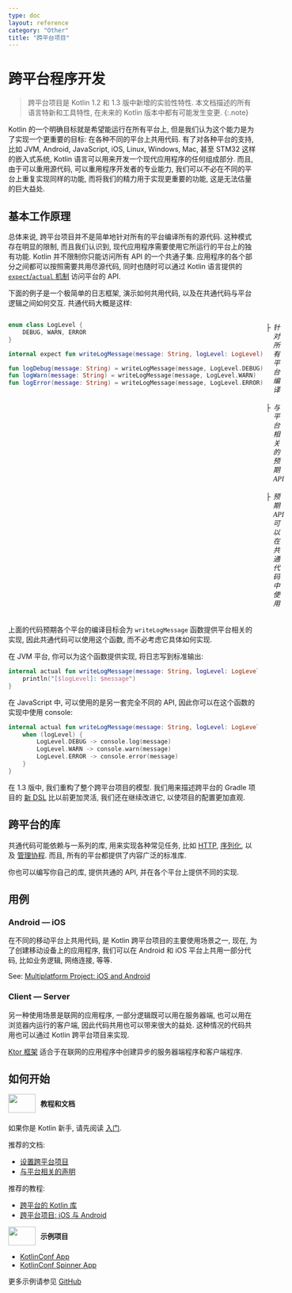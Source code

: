 ```yaml
---
type: doc
layout: reference
category: "Other"
title: "跨平台项目"
---
```


# 跨平台程序开发

> 跨平台项目是 Kotlin 1.2 和 1.3 版中新增的实验性特性. 本文档描述的所有语言特新和工具特性, 在未来的 Kotlin 版本中都有可能发生变更.
{:.note}

Kotlin 的一个明确目标就是希望能运行在所有平台上, 但是我们认为这个能力是为了实现一个更重要的目标: 在各种不同的平台上共用代码.
有了对各种平台的支持, 比如 JVM, Android, JavaScript, iOS, Linux, Windows, Mac, 甚至 STM32 这样的嵌入式系统, Kotlin 语言可以用来开发一个现代应用程序的任何组成部分.
而且, 由于可以重用源代码, 可以重用程序开发者的专业能力, 我们可以不必在不同的平台上重复实现同样的功能, 而将我们的精力用于实现更重要的功能, 这是无法估量的巨大益处.

## 基本工作原理

总体来说, 跨平台项目并不是简单地针对所有的平台编译所有的源代码.
这种模式存在明显的限制, 而且我们认识到, 现代应用程序需要使用它所运行的平台上的独有功能.
Kotlin 并不限制你只能访问所有 API 的一个共通子集.
应用程序的各个部分之间都可以按照需要共用尽源代码, 同时也随时可以通过 Kotlin 语言提供的 [`expect`/`actual` 机制](platform-specific-declarations.html) 访问平台的 API.

下面的例子是一个极简单的日志框架, 演示如何共用代码, 以及在共通代码与平台逻辑之间如何交互.
共通代码大概是这样:

<div style="display:flex">
<div class="sample" markdown="1" theme="idea" data-highlight-only>

```kotlin
enum class LogLevel {
    DEBUG, WARN, ERROR
}

internal expect fun writeLogMessage(message: String, logLevel: LogLevel)

fun logDebug(message: String) = writeLogMessage(message, LogLevel.DEBUG)
fun logWarn(message: String) = writeLogMessage(message, LogLevel.WARN)
fun logError(message: String) = writeLogMessage(message, LogLevel.ERROR)
```

</div>
<div style="margin-left: 5px;white-space: pre-line; line-height: 18px; font-family: Tahoma;">
    <div style="display:flex">├<i style="margin-left:5px">针对所有平台编译</i></div>
    <div style="display:flex">├<i style="margin-left:5px">与平台相关的预期 API</i></div>
    <div style="display:flex">├<i style="margin-left:5px">预期 API 可以在共通代码中使用</i></div>
</div>
</div>

上面的代码预期各个平台的编译目标会为 `writeLogMessage` 函数提供平台相关的实现, 因此共通代码可以使用这个函数, 而不必考虑它具体如何实现.

在 JVM 平台, 你可以为这个函数提供实现, 将日志写到标准输出:

<div class="sample" markdown="1" theme="idea" data-highlight-only>

```kotlin
internal actual fun writeLogMessage(message: String, logLevel: LogLevel) {
    println("[$logLevel]: $message")
}
```

</div>

在 JavaScript 中, 可以使用的是另一套完全不同的 API, 因此你可以在这个函数的实现中使用 console:

<div class="sample" markdown="1" theme="idea" data-highlight-only>

```kotlin
internal actual fun writeLogMessage(message: String, logLevel: LogLevel) {
    when (logLevel) {
        LogLevel.DEBUG -> console.log(message)
        LogLevel.WARN -> console.warn(message)
        LogLevel.ERROR -> console.error(message)
    }
}
```

</div>

在 1.3 版中, 我们重构了整个跨平台项目的模型. 我们用来描述跨平台的 Gradle 项目的 [新 DSL](building-mpp-with-gradle.html) 比以前更加灵活, 我们还在继续改进它, 以使项目的配置更加直观.

## 跨平台的库

共通代码可能依赖与一系列的库, 用来实现各种常见任务, 比如 [HTTP](http://ktor.io/clients/http-client/multiplatform.html), [序列化](https://github.com/Kotlin/kotlinx.serialization), 以及 [管理协程](https://github.com/Kotlin/kotlinx.coroutines).
而且, 所有的平台都提供了内容广泛的标准库.

你也可以编写你自己的库, 提供共通的 API, 并在各个平台上提供不同的实现.

## 用例

### Android — iOS

在不同的移动平台上共用代码, 是 Kotlin 跨平台项目的主要使用场景之一,
现在, 为了创建移动设备上的应用程序, 我们可以在 Android 和 iOS 平台上共用一部分代码, 比如业务逻辑, 网络连接, 等等.

See: [Multiplatform Project: iOS and Android](/docs/tutorials/native/mpp-ios-android.html)

### Client — Server

另一种使用场景是联网的应用程序, 一部分逻辑既可以用在服务器端, 也可以用在浏览器内运行的客户端, 因此代码共用也可以带来很大的益处.
这种情况的代码共用也可以通过 Kotlin 跨平台项目来实现.

[Ktor 框架](https://ktor.io/) 适合于在联网的应用程序中创建异步的服务器端程序和客户端程序.

## 如何开始

<div style="display: flex; align-items: center; margin-bottom: 20px">
    <img src="/kotlin/assets/images/landing/native/book.png" height="38p" width="55" style="margin-right: 10px;">
    <b>教程和文档</b>
</div>

如果你是 Kotlin 新手, 请先阅读 [入门](/docs/reference/basic-syntax.html).

推荐的文档:
- [设置跨平台项目](building-mpp-with-gradle.html#setting-up-a-multiplatform-project)
- [与平台相关的声明](platform-specific-declarations.html)

推荐的教程:
- [跨平台的 Kotlin 库](/docs/tutorials/multiplatform-library.html)
- [跨平台项目: iOS 与 Android](/docs/tutorials/native/mpp-ios-android.html)

<div style="display: flex; align-items: center; margin-bottom: 10px;">
    <img src="/kotlin/assets/images/landing/native/try.png" height="38p" width="55" style="margin-right: 10px;">
    <b>示例项目</b>
</div>

- [KotlinConf App](https://github.com/JetBrains/kotlinconf-app)
- [KotlinConf Spinner App](https://github.com/jetbrains/kotlinconf-spinner)

更多示例请参见 [GitHub](https://github.com/JetBrains/kotlin-examples)
